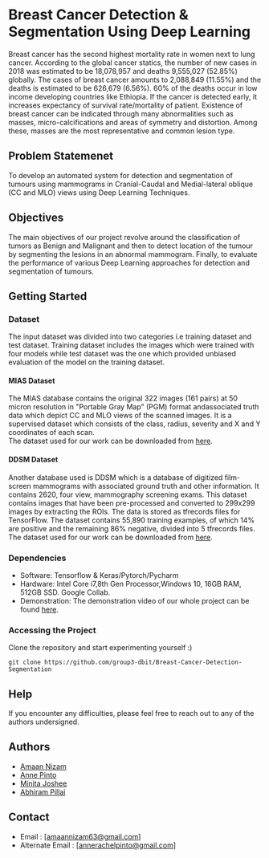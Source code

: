 # Breast Cancer Detection & Segmentation Using Deep Learning

Breast cancer has the second highest mortality rate in women next to lung cancer. According to the global cancer statics, the number of new cases in 2018 was estimated to be 18,078,957 and deaths 9,555,027 (52.85%) globally. The cases of breast cancer amounts to 2,088,849 (11.55%) and the deaths is estimated to be 626,679 (6.56%). 60% of the deaths occur in low income developing countries like Ethiopia. If the cancer is detected early, it increases expectancy of survival rate/mortality of patient. Existence of breast cancer can be indicated through many abnormalities such as masses, micro-calcifications and areas of symmetry and distortion. Among these, masses are the most representative and common lesion type.

## Problem Statemenet

To develop an automated system for detection and segmentation of tumours using mammograms in Cranial-Caudal and Medial-lateral oblique (CC and MLO) views using Deep Learning Techniques.

## Objectives

The main objectives of our project revolve around the classification of tumors as Benign and Malignant and then to detect location of the tumour by segmenting the lesions in an abnormal mammogram. Finally, to evaluate the performance of various Deep Learning approaches for detection and segmentation of tumours.

## Getting Started

### Dataset

The input dataset was divided into two categories i.e training dataset and test dataset. Training dataset includes the images which were trained with four models while test dataset was the one which provided unbiased evaluation of the model on the training dataset.

#### MIAS Dataset

The MIAS database contains the original 322 images (161 pairs) at 50 micron resolution in "Portable Gray Map" (PGM) format andassociated truth data which depict CC and MLO views of the scanned images. It is a supervised dataset which consists of the class, radius, severity and X and Y coordinates of each scan. <br/>
The dataset used for our work can be downloaded from [here](https://www.kaggle.com/kmader/mias-mammography).

#### DDSM Dataset

Another database used is DDSM which is a database of digitized film-screen mammograms with associated ground truth and other information.  It contains 2620, four view, mammography screening exams. This dataset contains images that have been pre-processed and converted to 299x299 images by extracting the ROIs. The data is stored as tfrecords files for TensorFlow. The dataset contains 55,890 training examples, of which 14% are positive and the remaining 86% negative, divided into 5 tfrecords files.
The dataset used for our work can be downloaded from [here](https://drive.google.com/drive/folders/18bmhjPMxoxsKh08cg8nRvqiz17kvvlEI?usp=sharing).

### Dependencies

* Software: Tensorflow & Keras/Pytorch/Pycharm
* Hardware: Intel Core i7,8th Gen Processor,Windows 10, 16GB RAM, 512GB SSD. Google Collab.
* Demonstration: The demonstration video of our whole project can be found [here](https://drive.google.com/file/d/1wozYz3WNqxmlgNPOjEziz6z-Hk4CENFP/view?usp=sharing).

### Accessing the Project

Clone the repository and start experimenting yourself :)

```
git clone https://github.com/group3-dbit/Breast-Cancer-Detection-Segmentation
```

## Help

If you encounter any difficulties, please feel free to reach out to any of the authors undersigned.

## Authors

* [Amaan Nizam](https://www.linkedin.com/in/amaannizam/)
* [Anne Pinto](https://www.linkedin.com/in/annerachelpinto/)
* [Minita Joshee](https://www.linkedin.com/in/minita-joshee-882a4a161/)
* [Abhiram Pillai](https://www.linkedin.com/in/abhiram-pillai-596808190/)

## Contact

* Email : [amaannizam63@gmail.com]
* Alternate Email : [annerachelpinto@gmail.com]
